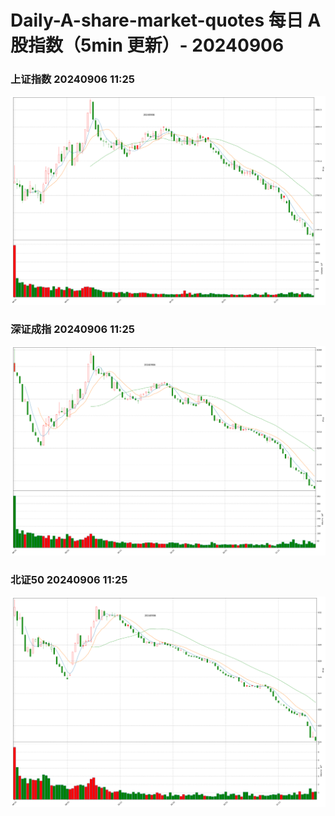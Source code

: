 
# Daily-A-share-market-quotes 每日 A 股指数（5min 更新）- 20240906

### 上证指数 20240906 11:25
![](./fig/2024/9/20240906-sh000001.png)

### 深证成指 20240906 11:25
![](./fig/2024/9/20240906-sz399001.png)

### 北证50 20240906 11:25
![](./fig/2024/9/20240906-bj899050.png)
